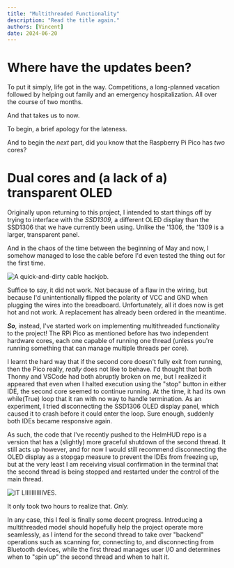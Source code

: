 ```yaml
---
title: "Multithreaded Functionality"
description: "Read the title again."
authors: [Vincent]
date: 2024-06-20
---
```


# Where have the updates been?
To put it simply, life got in the way. Competitions, a long-planned vacation followed by helping out family and an emergency hospitalization. All over the course of two months.

And that takes us to now.

To begin, a brief apology for the lateness.

And to begin the *next* part, did you know that the Raspberry Pi Pico has *two* cores?

# Dual cores and (a lack of a) transparent OLED
Originally upon returning to this project, I intended to start things off by trying to interface with the *SSD1309*, a different OLED display than the SSD1306 that we have currently been using. Unlike the '1306, the '1309 is a larger, transparent panel.

And in the chaos of the time between the beginning of May and now, I somehow managed to lose the cable before I'd even tested the thing out for the first time.

![A quick-and-dirty cable hackjob.](../../../assets/images/20240620_155139.jpg)

Suffice to say, it did not work. Not because of a flaw in the wiring, but because I'd unintentionally flipped the polarity of VCC and GND when plugging the wires into the breadboard. Unfortunately, all it does now is get hot and not work. A replacement has already been ordered in the meantime.

***So***, instead, I've started work on implementing multithreaded functionality to the project! The RPi Pico as mentioned before has two independent hardware cores, each one capable of running one thread (unless you're running something that can manage multiple threads per core).

I learnt the hard way that if the second core doesn't fully exit from running, then the Pico really, *really* does not like to behave. I'd thought that both Thonny and VSCode had both abruptly broken on me, but I realized it appeared that even when I halted execution using the "stop" button in either IDE, the second core seemed to continue running. At the time, it had its own while(True) loop that it ran with no way to handle termination. As an experiment, I tried disconnecting the SSD1306 OLED display panel, which caused it to crash before it could enter the loop. Sure enough, suddenly both IDEs became responsive again.

As such, the code that I've recently pushed to the HelmHUD repo is a version that has a (slightly) more graceful shutdown of the second thread. It still acts up however, and for now I would still recommend disconnecting the OLED display as a stopgap measure to prevent the IDEs from freezing up, but at the very least I am receiving visual confirmation in the terminal that the second thread is being stopped and restarted under the control of the main thread.

![IT LIIIIIIIIIIIVES.](../../../assets/images/20240620_200015.jpg)

It only took two hours to realize that. *Only.*

In any case, this I feel is finally some decent progress. Introducing a multithreaded model should hopefully help the project operate more seamlessly, as I intend for the second thread to take over "backend" operations such as scanning for, connecting to, and disconnecting from Bluetooth devices, while the first thread manages user I/O and determines when to "spin up" the second thread and when to halt it.